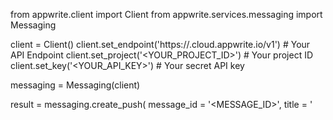 from appwrite.client import Client
from appwrite.services.messaging import Messaging

client = Client()
client.set_endpoint('https://<REGION>.cloud.appwrite.io/v1') # Your API Endpoint
client.set_project('<YOUR_PROJECT_ID>') # Your project ID
client.set_key('<YOUR_API_KEY>') # Your secret API key

messaging = Messaging(client)

result = messaging.create_push(
    message_id = '<MESSAGE_ID>',
    title = '<TITLE>', # optional
    body = '<BODY>', # optional
    topics = [], # optional
    users = [], # optional
    targets = [], # optional
    data = {}, # optional
    action = '<ACTION>', # optional
    image = '<ID1:ID2>', # optional
    icon = '<ICON>', # optional
    sound = '<SOUND>', # optional
    color = '<COLOR>', # optional
    tag = '<TAG>', # optional
    badge = None, # optional
    draft = False, # optional
    scheduled_at = '', # optional
    content_available = False, # optional
    critical = False, # optional
    priority = MessagePriority.NORMAL # optional
)
